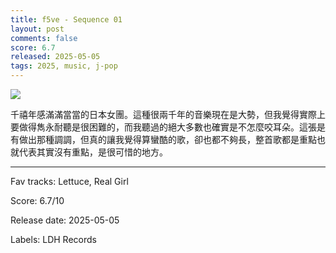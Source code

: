 ```yaml
---
title: f5ve - Sequence 01
layout: post
comments: false
score: 6.7
released: 2025-05-05
tags: 2025, music, j-pop
---
```


![](https://i.discogs.com/ysuDA8FB7e70BlSmYknRNRtIdIFqgYXUEyF4oo2Svrw/rs:fit/g:sm/q:90/h:600/w:600/czM6Ly9kaXNjb2dz/LWRhdGFiYXNlLWlt/YWdlcy9SLTMzODkz/NzAwLTE3NDY0MTU5/MzUtOTY2OC5qcGVn.jpeg)

千禧年感滿滿當當的日本女團。這種很兩千年的音樂現在是大勢，但我覺得實際上要做得雋永耐聽是很困難的，而我聽過的絕大多數也確實是不怎麼咬耳朵。這張是有做出那種調調，但真的讓我覺得算蠻酷的歌，卻也都不夠長，整首歌都是重點也就代表其實沒有重點，是很可惜的地方。

---

Fav tracks: Lettuce, Real Girl

Score: 6.7/10

Release date: 2025-05-05

Labels: LDH Records

